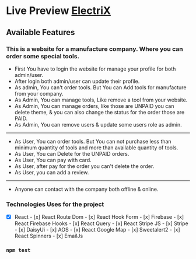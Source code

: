 # Live Preview [ElectriX](https://electrix-f01c8.web.app/)

## Available Features

### This is a website for a manufacture company. Where you can order some special tools.

-   First You have to login the website for manage your profile for both admin/user.
-   After login both admin/user can update their profile.
-   As admin, You can't order tools. But You can Add tools for manufacture from your company.
-   As Admin, You can manage tools, Like remove a tool from your website.
-   As Admin, You can manage orders, like those are UNPAID you can delete theme, & you can also change the status for the order those are PAID.
-   As Admin, You can remove users & update some users role as admin.

---

-   As User, You can order tools. But You can not purchase less than minimum quantity of tools and more than available quantity of tools.
-   As User, You can Delete for the UNPAID orders.
-   As User, You can pay with card.
-   As User, after pay for the order you can't delete the order.
-   As User, you can add a review.

---

-   Anyone can contact with the company both offline & online.

### Technologies Uses for the project

-   [x] React - [x] React Route Dom - [x] React Hook Form - [x] Firebase - [x] React Firebase Hooks - [x] React Query - [x] React Stripe JS - [x] Stripe - [x] DaisyUi - [x] AOS - [x] React Google Map - [x] Sweetalert2 - [x] React Spinners - [x] EmailJs

### `npm test`
